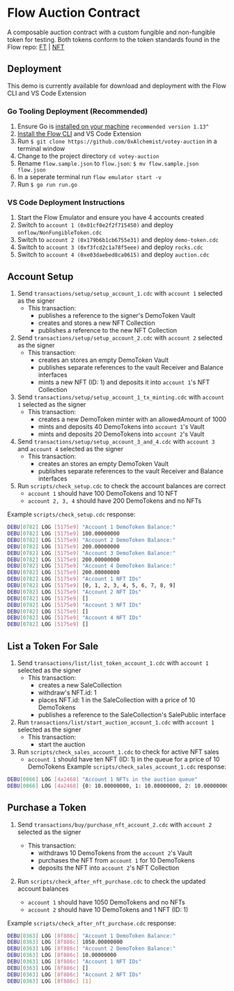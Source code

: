 # Flow Auction Contract

A composable auction contract with a custom fungible and non-fungible token for testing. Both tokens conform to the token standards found in the Flow repo: [FT](https://github.com/onflow/flow-ft/blob/master/contracts/FungibleToken.cdc) | [NFT](https://github.com/onflow/flow-nft/blob/master/contracts/NonFungibleToken.cdc)

## Deployment

This demo is currently available for download and deployment with the Flow CLI and VS Code Extension

### Go Tooling Deployment (Recommended)

1. Ensure Go is [installed on your machine](https://golang.org/dl/) `recommended version 1.13^`
2. [Install the Flow CLI](https://docs.onflow.org/docs/cli) and VS Code Extension
3. Run `$ git clone https://github.com/0xAlchemist/votey-auction` in a terminal window
4. Change to the project directory `cd votey-auction`
5. Rename `flow.sample.json` to `flow.json`: `$ mv flow.sample.json flow.json`
6. In a seperate terminal run `flow emulator start -v`
6. Run `$ go run run.go`

### VS Code Deployment Instructions

1. Start the Flow Emulator and ensure you have 4 accounts created
2. Switch to `account 1 (0x01cf0e2f2f715450)` and deploy `onflow/NonFungibleToken.cdc`
3. Switch to `account 2 (0x179b6b1cb6755e31)` and deploy `demo-token.cdc`
4. Switch to `account 3 (0xf3fcd2c1a78f5eee)` and deploy `rocks.cdc`
5. Switch to `account 4 (0xe03daebed8ca0615)` and deploy `auction.cdc`

## Account Setup

1. Send `transactions/setup/setup_account_1.cdc` with `account 1` selected as the signer
    - This transaction:
        - publishes a reference to the signer's DemoToken Vault
        - creates and stores a new NFT Collection
        - publishes a reference to the new NFT Collection
2. Send `transactions/setup/setup_account_2.cdc` with `account 2` selected as the signer
    - This transaction:
        - creates an stores an empty DemoToken Vault
        - publishes separate references to the vault Receiver and Balance interfaces
        - mints a new NFT (ID: 1) and deposits it into `account 1`'s NFT Collection
3. Send `transactions/setup/setup_account_1_tx_minting.cdc` with `account 1` selected as the signer
    - This transaction:
        - creates a new DemoToken minter with an allowedAmount of 1000
        - mints and deposits 40 DemoTokens into `account 1`'s Vault
        - mints and deposits 20 DemoTokens into `account 2`'s Vault
4. Send `transactions/setup/setup_account_3_and_4.cdc` with `account 3` and `account 4` selected as the signer
    - This transaction:
        - creates an stores an empty DemoToken Vault
        - publishes separate references to the vault Receiver and Balance interfaces 
5. Run `scripts/check_setup.cdc` to check the account balances are correct
    - `account 1` should have 100 DemoTokens and 10 NFT 
    - `account 2, 3, 4` should have 200 DemoTokens and no NFTs

Example `scripts/check_setup.cdc` response:

```bash
DEBU[0782] LOG [5175e9] "Account 1 DemoToken Balance:" 
DEBU[0782] LOG [5175e9] 100.00000000 
DEBU[0782] LOG [5175e9] "Account 2 DemoToken Balance:" 
DEBU[0782] LOG [5175e9] 200.00000000 
DEBU[0782] LOG [5175e9] "Account 3 DemoToken Balance:" 
DEBU[0782] LOG [5175e9] 200.00000000 
DEBU[0782] LOG [5175e9] "Account 4 DemoToken Balance:" 
DEBU[0782] LOG [5175e9] 200.00000000 
DEBU[0782] LOG [5175e9] "Account 1 NFT IDs" 
DEBU[0782] LOG [5175e9] [0, 1, 2, 3, 4, 5, 6, 7, 8, 9] 
DEBU[0782] LOG [5175e9] "Account 2 NFT IDs" 
DEBU[0782] LOG [5175e9] []           
DEBU[0782] LOG [5175e9] "Account 3 NFT IDs" 
DEBU[0782] LOG [5175e9] []           
DEBU[0782] LOG [5175e9] "Account 4 NFT IDs" 
DEBU[0782] LOG [5175e9] []        
```

## List a Token For Sale

1. Send `transactions/list/list_token_account_1.cdc` with `account 1` selected as the signer
    - This transaction:
        - creates a new SaleCollection
        - withdraw's NFT.id: 1
        - places NFT.id: 1 in the SaleCollection with a price of 10 DemoTokens
        - publishes a reference to the SaleCollection's SalePublic interface
2. Run `transactions/list/start_auction_account_1.cdc` with `account 1` selected as the signer
    - This transaction:
        - start the auction
3. Run `scripts/check_sales_account_1.cdc` to check for active NFT sales
    - `account 1` should have ten NFT (ID: 1) in the queue for a price of 10 DemoTokens
Example `scripts/check_sales_account_1.cdc` response:

```bash
DEBU[0866] LOG [4a2468] "Account 1 NFTs in the auction queue" 
DEBU[0866] LOG [4a2468] {0: 10.00000000, 1: 10.00000000, 2: 10.00000000, 3: 10.00000000, 4: 10.00000000, 5: 10.00000000, 6: 10.00000000, 7: 10.00000000, 8: 10.00000000, 9: 10.00000000}  
```

## Purchase a Token

1. Send `transactions/buy/purchase_nft_account_2.cdc` with `account 2` selected as the signer
    - This transaction:
        - withdraws 10 DemoTokens from the `account 2`'s Vault
        - purchases the NFT from `account 1` for 10 DemoTokens
        - deposits the NFT into `account 2`'s NFT Collection

2. Run `scripts/check_after_nft_purchase.cdc` to check the updated account balances
    - `account 1` should have 1050 DemoTokens and no NFTs
    - `account 2` should have 10 DemoTokens and 1 NFT (ID: 1)

Example `scripts/check_after_nft_purchase.cdc` response:

```bash
DEBU[0363] LOG [8f886c] "Account 1 DemoToken Balance:"
DEBU[0363] LOG [8f886c] 1050.00000000
DEBU[0363] LOG [8f886c] "Account 2 DemoToken Balance:"
DEBU[0363] LOG [8f886c] 10.00000000  
DEBU[0363] LOG [8f886c] "Account 1 NFT IDs"
DEBU[0363] LOG [8f886c] []
DEBU[0363] LOG [8f886c] "Account 2 NFT IDs"
DEBU[0363] LOG [8f886c] [1]
```
 
